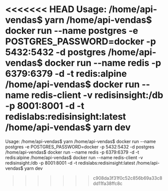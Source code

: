 <<<<<<< HEAD
Usage: /home/api-vendas$ yarn /home/api-vendas$ docker run --name postgres -e POSTGRES_PASSWORD=docker -p 5432:5432 -d postgres /home/api-vendas$ docker run --name redis -p 6379:6379 -d -t redis:alpine /home/api-vendas$ docker run --name redis-client -v redisinsight:/db -p 8001:8001 -d -t redislabs:redisinsight:latest /home/api-vendas$ yarn dev
=======
Usage:
/home/api-vendas$ yarn
/home/api-vendas$ docker run --name postgres -e POSTGRES_PASSWORD=docker -p 5432:5432 -d postgres
/home/api-vendas$ docker run --name redis -p 6379:6379 -d -t redis:alpine
/home/api-vendas$ docker run --name redis-client -v redisinsight:/db -p 8001:8001 -d -t redislabs:redisinsight:latest
/home/api-vendas$ yarn dev

>>>>>>> c908da3f31f0c52c856b69a33c8dd11fa38ffc8c
